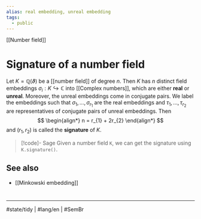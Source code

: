 ```yaml
---
alias: real embedding, unreal embedding
tags:
  - public
---
```

[[Number field]]
# Signature of a number field

Let $K = \mathbb{Q}(\vartheta)$ be a [[number field]] of degree $n$.
Then $K$ has $n$ distinct field embeddings $\sigma_{i} : K \hookrightarrow \mathbb{C}$ into [[Complex numbers]], which are either **real** or **unreal**.
Moreover, the unreal embeddings come in conjugate pairs.
We label the embeddings such that $\sigma_{1} , \dots, \sigma_{r_{1}}$ are the real embeddings
and $\tau_{1}, \dots, \tau_{r_{2}}$ are representatives of conjugate pairs of unreal embeddings.
Then
$$
\begin{align*}
n = r_{1} + 2r_{2}
\end{align*}
$$
and $(r_{1},r_{2})$ is called the **signature** of $K$.

> [!code]- Sage
> Given a number field `K`, we can get the signature using `K.signature()`.

## See also

- [[Minkowski embedding]]

#
---
#state/tidy | #lang/en | #SemBr
